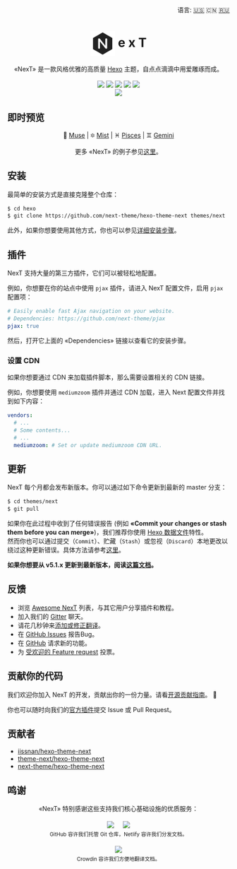 <div align="right">
  语言:
  <a title="英语" href="../../README.md">🇺🇸</a>
  🇨🇳
  <a title="俄语" href="../ru/README.md">🇷🇺</a>
</div>

# <div align="center"><a title="NexT website repository" href="https://github.com/next-theme/theme-next-docs"><img align="center" width="56" height="56" src="https://raw.githubusercontent.com/next-theme/hexo-theme-next/master/source/images/logo.svg?sanitize=true"></a> e x T</div>

<p align="center">
  «NexT» 是一款风格优雅的高质量 <a href="https://hexo.io">Hexo</a> 主题，自点点滴滴中用爱雕琢而成。
<br>
<br>
  <a href="https://www.npmjs.com/package/hexo-theme-next"><img src="https://img.shields.io/npm/v/hexo-theme-next?style=flat-square"></a>
  <a href="https://nodejs.org"><img src="https://img.shields.io/badge/node-%3E=10.9.0-green?style=flat-square"></a>
  <a href="https://hexo.io"><img src="https://img.shields.io/badge/hexo-%3E=4.0.0-blue?style=flat-square&logo=hexo"></a>
  <a href="https://github.com/next-theme/hexo-theme-next/blob/master/LICENSE.md"><img src="https://img.shields.io/badge/license-%20AGPL-orange?style=flat-square&logo=gnu"></a>
  <img src="https://img.shields.io/github/workflow/status/next-theme/hexo-theme-next/Linter?style=flat-square">
<br>
  <img src="https://user-images.githubusercontent.com/16272760/63487983-da41b080-c4df-11e9-951c-64883a8a5e9b.png">
</p>

## 即时预览

<p align="center">
  💟 <a href="https://theme-next.js.org/muse/">Muse</a> | 🔯 <a href="https://theme-next.js.org/mist/">Mist</a> | ♓️ <a href="https://theme-next.js.org/pisces/">Pisces</a> | ♊️ <a href="https://theme-next.js.org">Gemini</a>
<br>
<br>
  更多 «NexT» 的例子参见<a href="https://github.com/next-theme/awesome-next#live-preview">这里</a>。
</p>

## 安装

最简单的安装方式是直接克隆整个仓库：

```sh
$ cd hexo
$ git clone https://github.com/next-theme/hexo-theme-next themes/next
```

此外，如果你想要使用其他方式，你也可以参见[详细安装步骤][docs-installation-url]。

## 插件

NexT 支持大量的第三方插件，它们可以被轻松地配置。

例如，你想要在你的站点中使用 `pjax` 插件，请进入 NexT 配置文件，启用 `pjax` 配置项：

```yml
# Easily enable fast Ajax navigation on your website.
# Dependencies: https://github.com/next-theme/pjax
pjax: true
```

然后，打开它上面的 «Dependencies» 链接以查看它的安装步骤。

### 设置 CDN

如果你想要通过 CDN 来加载插件脚本，那么需要设置相关的 CDN 链接。

例如，你想要使用 `mediumzoom` 插件并通过 CDN 加载，进入 Next 配置文件并找到如下内容：

```yml
vendors:
  # ...
  # Some contents...
  # ...
  mediumzoom: # Set or update mediumzoom CDN URL.
```

## 更新

NexT 每个月都会发布新版本。你可以通过如下命令更新到最新的 master 分支：

```sh
$ cd themes/next
$ git pull
```

如果你在此过程中收到了任何错误报告 (例如 **«Commit your changes or stash them before you can merge»**)，我们推荐你使用 [Hexo 数据文件][docs-data-files-url]特性。\
然而你也可以通过提交（`Commit`）、贮藏（`Stash`）或忽视（`Discard`）本地更改以绕过这种更新错误。具体方法请参考[这里](https://stackoverflow.com/a/15745424/5861495)。

**如果你想要从 v5.1.x 更新到最新版本，阅读[这篇文档][docs-update-5-1-x-url]。**

## 反馈

* 浏览 [Awesome NexT][awesome-next-url] 列表，与其它用户分享插件和教程。
* 加入我们的 [Gitter][gitter-url] 聊天。
* 请花几秒钟来[添加或修正翻译][i18n-url]。
* 在 [GitHub Issues][issues-bug-url] 报告Bug。
* 在 [GitHub][issues-feat-url] 请求新的功能。
* 为 [受欢迎的 Feature request][feat-req-vote-url] 投票。

## 贡献你的代码

我们欢迎你加入 NexT 的开发，贡献出你的一份力量。请看[开源贡献指南][contributing-document-url]。 🤗

你也可以随时向我们的[官方插件][official-plugins-url]提交 Issue 或 Pull Request。

## 贡献者

- [iissnan/hexo-theme-next](https://github.com/iissnan/hexo-theme-next/graphs/contributors)
- [theme-next/hexo-theme-next](https://github.com/theme-next/hexo-theme-next/graphs/contributors)
- [next-theme/hexo-theme-next](https://github.com/next-theme/hexo-theme-next/graphs/contributors)

## 鸣谢

<p align="center">
  «NexT» 特别感谢这些支持我们核心基础设施的优质服务：
<br>
<br>
  <a href="https://github.com"><img align="center" width="100" src="https://github.githubassets.com/images/modules/logos_page/GitHub-Logo.png"></a>
  &nbsp;&nbsp;&nbsp;
  <a href="https://www.netlify.com"><img align="center" width="150" src="https://cdn.netlify.com/15ecf59b59c9d04b88097c6b5d2c7e8a7d1302d0/1b6d6/img/press/logos/full-logo-light.svg"></a>
<br>
  <sub>GitHub 容许我们托管 Git 仓库，Netlify 容许我们分发文档。</sub>
<br>
<br>
  <a href="https://crowdin.com"><img align="center" width="180" src="https://support.crowdin.com/assets/logos/crowdin-logo1-small.png"></a>
<br>
  <sub>Crowdin 容许我们方便地翻译文档。</sub>
</p>

[docs-installation-url]: https://theme-next.js.org/docs/getting-started/installation.html
[docs-data-files-url]: https://theme-next.js.org/docs/getting-started/configuration.html
[docs-update-5-1-x-url]: https://theme-next.js.org/docs/getting-started/update-from-v5.html

[gitter-url]: https://gitter.im/hexo-next
[i18n-url]: https://crowdin.com/project/hexo-theme-next

[awesome-next-url]: https://github.com/next-theme/awesome-next
[issues-bug-url]: https://github.com/next-theme/hexo-theme-next/issues/new?assignees=&labels=Bug&template=bug-report.md
[issues-feat-url]: https://github.com/next-theme/hexo-theme-next/issues/new?assignees=&labels=Feature+Request&template=feature-request.md
[feat-req-vote-url]: https://github.com/next-theme/hexo-theme-next/issues?q=is%3Aopen+is%3Aissue+label%3A%22Feature+Request%22

[contributing-document-url]: https://github.com/next-theme/hexo-theme-next/blob/master/docs/zh-CN/CONTRIBUTING.md
[official-plugins-url]: https://github.com/next-theme

